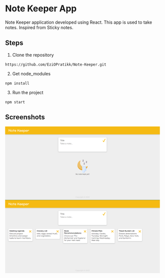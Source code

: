 # Note Keeper App

Note Keeper application developed using React. This app is used to take notes. Inspired from Sticky notes.

## Steps

1. Clone the repository

```
https://github.com/EziOPratikk/Note-Keeper.git
```

2. Get node_modules

```
npm install
```

3. Run the project

```
npm start
```

## Screenshots

<img src='src/images/screenshots/empty-note.png' style="display: block;"/>
<img src='src/images/screenshots/filled-note.png' style="display: block;"/>